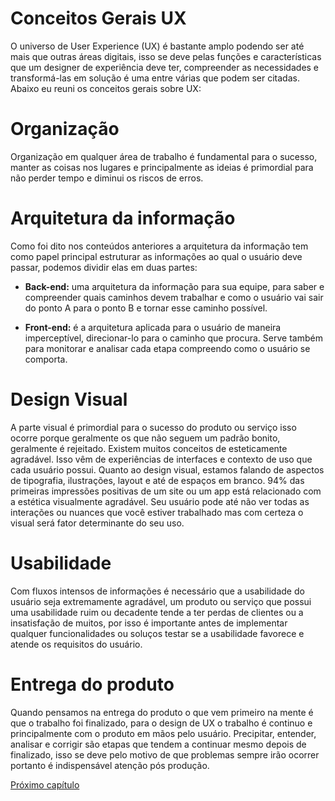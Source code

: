 # Conceitos Gerais UX

O universo de User Experience (UX) é bastante amplo podendo ser até mais que outras áreas digitais, isso se deve pelas funções e características que um designer de experiência deve ter, compreender as necessidades e transformá-las em solução é uma entre várias que podem ser citadas. Abaixo eu reuni os conceitos gerais sobre UX:

# Organização

Organização em qualquer área de trabalho é fundamental para o sucesso, manter as coisas nos lugares e principalmente as ideias é primordial para não perder tempo e diminui os riscos de erros.

# Arquitetura da informação

Como foi dito nos conteúdos anteriores a arquitetura da informação tem como papel principal estruturar as informações ao qual o usuário deve passar, podemos dividir elas em duas partes:

* **Back-end:** uma arquitetura da informação para sua equipe, para saber e compreender quais caminhos devem trabalhar e como o usuário vai sair do ponto A para o ponto B e tornar esse caminho possível.

* **Front-end:** é a arquitetura aplicada para o usuário de maneira imperceptível, direcionar-lo para o caminho que procura.
Serve também para monitorar e analisar cada etapa compreendo como o usuário se comporta.

# Design Visual

A parte visual é primordial para o sucesso do produto ou serviço isso ocorre porque geralmente os que não seguem um padrão bonito, geralmente é rejeitado. Existem muitos conceitos de esteticamente agradável. Isso vêm de experiências de interfaces e contexto de uso que cada usuário possui. Quanto ao design visual, estamos falando de aspectos de tipografia, ilustrações, layout e até de espaços em branco. 94% das primeiras impressões positivas de um site ou um app está relacionado com a estética visualmente agradável. Seu usuário pode até não ver todas as interações ou nuances que você estiver trabalhado mas com certeza o visual será fator determinante do seu uso.

# Usabilidade

Com fluxos intensos de informações é necessário que a usabilidade do usuário seja extremamente agradável, um produto ou serviço que possui uma usabilidade ruim ou decadente tende a ter perdas de clientes ou a insatisfação de muitos, por isso é importante antes de implementar qualquer funcionalidades ou soluços testar se a usabilidade favorece e atende os requisitos do usuário.

# Entrega do produto

Quando pensamos na entrega do produto o que vem primeiro na mente é que o trabalho foi finalizado, para o design de UX o trabalho é continuo e principalmente com o produto em mãos pelo usuário. Precipitar, entender, analisar e corrigir são etapas que tendem a continuar mesmo depois de finalizado, isso se deve pelo motivo de que problemas sempre irão ocorrer portanto é indispensável atenção pós produção.

[Próximo capítulo](../11%20Teste%20AB/Testes%20A_B.md)
